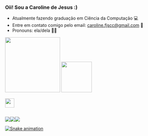 ### Oii! Sou a Caroline de Jesus :)

- Atualmente fazendo graduação em Ciência da Computação 💻
- Entre em contato comigo pelo email: caroline.fjscc@gmail.com 📧
- Pronouns: ela/dela 👯‍♀️

<div>
<img height="180em" src="https://github-readme-stats.vercel.app/api?username=carolinejesus&show_icons=true&theme=catppuccin_mocha"/>
<img height="100em" src="https://github-readme-stats.vercel.app/api/top-langs/?username=carolinejesus&layout=compact&langs_count=16&theme=catppuccin_mocha"/>
</div>

<div style=display: inline_block"><br>
  <img align="center" height="30" width"40" <img src="https://cdn.jsdelivr.net/gh/devicons/devicon@latest/icons/canva/canva-original.svg"/>     
</div>

##

 <div>
   <a href="https://www.instagram.com/caroline.fjs/" target="_blank"><img src="https://img.shields.io/badge/Instagram-E4405F?style=for-the-badge&logo=instagram&logoColor=white"
<a href="https://www.linkedin.com/in/carolinefdejesuss/" target="_blank"><img src="https://img.shields.io/badge/LinkedIn-0077B5?style=for-the-badge&logo=linkedin&logoColor=white"
<a href="mailto:caroline.fjscc@gmail.com" target="_blank"><img src="https://img.shields.io/badge/Gmail-D14836?style=for-the-badge&logo=gmail&logoColor=white"
 </div>

 ![Snake animation](htpps://github.com/carolinejesus/carolinejesus/blob/output/github-contribution-grid-snake.svg)
